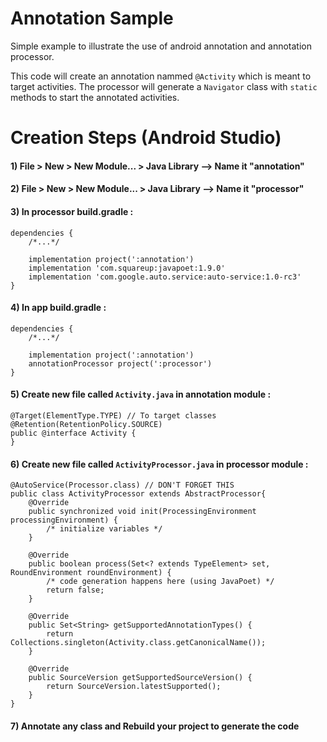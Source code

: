# Annotation Sample

Simple example to illustrate the use of android annotation and annotation processor.

This code will create an annotation nammed `@Activity` which is meant to target activities. The processor will generate a `Navigator` class with `static` methods to start the annotated activities.

# Creation Steps (Android Studio)

#### 1) File > New > New Module... > Java Library  --> Name it "annotation"
#### 2) File > New > New Module... > Java Library  --> Name it "processor"
#### 3) In processor build.gradle :

    dependencies {
        /*...*/

        implementation project(':annotation')
        implementation 'com.squareup:javapoet:1.9.0'
        implementation 'com.google.auto.service:auto-service:1.0-rc3'
    }
    
#### 4) In app build.gradle :

    dependencies {
        /*...*/

        implementation project(':annotation')
        annotationProcessor project(':processor')
    }
    
 #### 5) Create new file called `Activity.java` in annotation module :
 
    @Target(ElementType.TYPE) // To target classes
    @Retention(RetentionPolicy.SOURCE)
    public @interface Activity {
    }
    
 #### 6) Create new file called `ActivityProcessor.java` in processor module :
 
    @AutoService(Processor.class) // DON'T FORGET THIS
    public class ActivityProcessor extends AbstractProcessor{
        @Override
        public synchronized void init(ProcessingEnvironment processingEnvironment) {
            /* initialize variables */
        }

        @Override
        public boolean process(Set<? extends TypeElement> set, RoundEnvironment roundEnvironment) {
            /* code generation happens here (using JavaPoet) */
            return false;
        }

        @Override
        public Set<String> getSupportedAnnotationTypes() {
            return Collections.singleton(Activity.class.getCanonicalName());
        }

        @Override
        public SourceVersion getSupportedSourceVersion() {
            return SourceVersion.latestSupported();
        }
    }

#### 7) Annotate any class and Rebuild your project to generate the code
